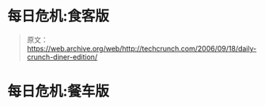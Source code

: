 # 每日危机:食客版 

> 原文：<https://web.archive.org/web/http://techcrunch.com/2006/09/18/daily-crunch-diner-edition/>

# 每日危机:餐车版